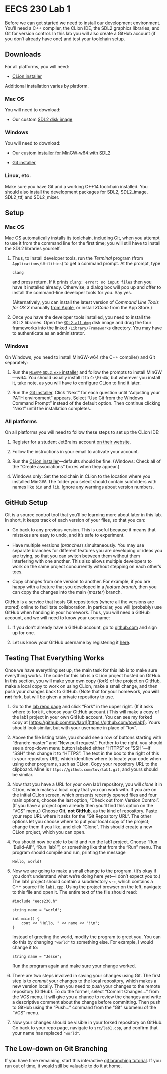 # EECS 230 Lab 1

Before we can get started we need to install our development
environment. You’ll need a C++ compiler, the CLion IDE, the SDL2
graphics libraries, and Git for version control. In this lab you will
also create a GitHub account (if you don’t already have one) and test
your toolchain setup.

[SDL2 Mac]:
    https://users.eecs.northwestern.edu/~jesse/course/eecs211/files/SDL2-all.dmg

[MinGW]:
    https://users.eecs.northwestern.edu/~jesse/course/eecs211/files/MinGW-SDL2.exe

[CLion download]:
    https://www.jetbrains.com/clion/download

[Git download]:
    https://git-scm.com/download/win

[CLT]:
    https://developer.apple.com/downloads/

[JetBrains student]:
    https://www.jetbrains.com/shop/eform/students

## Downloads

For all platforms, you will need:

  - [CLion installer][CLion download]

Additional installation varies by platform.

### Mac OS

You will need to download:

  - Our custom [SDL2 disk image][SDL2 Mac]

### Windows

You will need to download:

   - Our custom [installer for MinGW-w64 with SDL2][MinGW]

   - [Git installer][Git download]

### Linux, etc.

Make sure you have Git and a working C++14 toolchain installed. You
should also install the development packages for SDL2, SDL2_image,
SDL2_ttf, and SDL2_mixer.

## Setup

### Mac OS

Mac OS automatically installs its toolchain, including Git, when you
attempt to use it from the command line for the first time; you will
still have to install the SDL2 libraries yourself.

 1. Thus, to install developer tools, run the *Terminal* program (from
    `Applications/Utilities`) to get a command prompt. At the prompt,
    type

        clang

    and press return. If it prints `clang: error: no input files` then you
    have it installed already. Otherwise, a dialog box will pop up and offer
    to install the command-line developer tools for you. Say yes.

    (Alternatively, you can install the latest version of *Command Line
    Tools for OS X* manually [from Apple][CLT], or install *XCode* from
    the App Store.)

 2. Once you have the developer tools installed, you need to install
    the SDL2 libraries. Open the [`SDL2-all.dmg`][SDL2 Mac] disk image
    and drag the four frameworks into the linked `/Library/Frameworks`
    directory. You may have to authenticate as an administrator.

### Windows

On Windows, you need to install MinGW-w64 (the C++ compiler) and Git
separately:

 1. Run the [`MinGW-SDL2.exe` installer][MinGW] and follow the prompts
    to install MinGW—w64. You should usually install it to `C:\MinGW`,
    but wherever you install it, take note, as you will have to
    configure CLion to find it later.

 2. Run the [Git installer][Git download]. Click “Next” for each
    question until “Adjusting your PATH environment” appears. Select
    “Use Git from the Windows Command Prompt” instead of the default
    option. Then continue clicking “Next” until the installation
    completes.

### All platforms

On all platforms you will need to follow these steps to set up the CLion
IDE:

 1. Register for a student JetBrains account [on their
    website][JetBrains student].

 2. Follow the instructions in your email to activate your account.

 3. Run the [CLion installer][CLion download]—defaults should be fine.
    (Windows: Check all of the “Create associations” boxes when they
    appear.)

 4. Windows only: Set the toolchain in CLion to the location where you
    installed MinGW. The folder you select should contain subfolders
    with names like `bin` and `lib`. Ignore any warnings about version
    numbers.

## GitHub Setup

Git is a source control tool that you’ll be learning more about later in
this lab. In short, it keeps track of each version of your files, so
that you can:

  - Go back to any previous version. This is useful because it means
    that mistakes are easy to undo, and it’s safe to experiment.

  - Have multiple versions (*branches*) simultaneously. You may use
    separate branches for different features you are developing or ideas
    you are trying, so that you can switch between them without them
    interfering with one another. This also allows multiple developers
    to work on the same project concurrently without stepping on each
    other’s toes.

  - Copy changes from one version to another. For example, if you are
    happy with a feature that you developed in a *feature branch*, then
    you can copy the changes into the main (*master*) branch.

GitHub is a service that hosts Git repositories (where all the versions
are stored) online to facilitate collaboration. In particular, you will
(probably) use GitHub when handing in your homework. Thus, you will need
a GitHub account, and we will need to know your username:

1.  If you don’t already have a GitHub account, go to
    [github.com](https://github.com/) and sign up for one.

2.  Let us know your GitHub username by registering it
    [here](http://goo.gl/forms/fjlXl51Lsq).

## Testing That Everything Works

Once we have everything set up, the main task for this lab is to make
sure everything works. The code for this lab is a CLion project hosted
on GitHub. In this section, you will make your own copy (*fork*) of the
project on GitHub, make a local copy to work on using CLion, make a
small change, and then push your changes back to GitHub. (Note that for
your homework, you **will not** fork, but will be given a private
repository to use.

1. Go to the [lab repo page](https://github.com/eecs230/lab1) and click
   “Fork” in the upper right. (If it asks where to fork it, choose your
   GitHub account.) This will make a copy of the lab1 project in your
   own GitHub account. You can see my forked copy at
   [https://github.com/tov/lab1](https://github.com/tov/lab1). Yours
   should look similar, but with your username in place of “tov”.

2. Above the file listing table, you should see a row of buttons
   starting with “Branch: master” and “New pull request”. Further to the
   right, you should see a drop-down menu button labeled either “HTTPS”
   or “SSH”—if “SSH” then change it to “HTTPS”. The text in the box to
   the right of this is your repository URL, which identifies where to
   locate your code when using other programs, such as CLion. Copy your
   repository URL to the clipboard. Mine is
   `https://github.com/tov/lab1.git`, and yours should be similar.

3. Now that you have a URL for your own lab1 repository, you will
   *clone* it in CLion, which makes a local copy that you can work with.
   If you are on the initial CLion screen, which presents recently
   opened files and four main options, choose the last option, “Check
   out from Version Control”. (If you have a project open already then
   you’ll find this option on the “VCS” menu.) Choose **Git**, **not
   GitHub**, as the kind of repository. Paste your repo URL where it
   asks for the “Git Repository URL”. The other options let you choose
   where to put your local copy of the project; change them if you like,
   and click “Clone”. This should create a new CLion project, which you
   can open.

4.  You should now be able to build and run the lab1 project. Choose
    “Run 'Build-All'”, “Run 'lab1'”, or something like that from the
    “Run” menu. The program should compile and run, printing the message

    ```
    Hello, world!
    ```

5.  Now we are going to make a small change to the program. (It’s okay
    if you don’t understand what we’re doing here yet—I don’t expect you
    to.) The lab1 project should contain a subdirectory `src`, which
    contains a C++ source file `lab1.cpp`. Using the project browser
    on the left, navigate to this file and open it. The entire text
    of the file should read:

    ```
    #include "eecs230.h"

    string name = "world";

    int main() {
        cout << "Hello, " << name << "!\n";
    }
    ```

    Instead of greeting the world, modify the program to greet you. You
    can do this by changing `"world"` to something else. For example, I
    would change it to:

    ```
    string name = "Jesse";
    ```

    Run the program again and make sure your change worked.

6. There are two steps involved in saving your changes using Git. The
   first step is to *commit* your changes to the local repository, which
   makes a new version locally. Then you need to *push* your changes to
   the remote repository (GitHub). To do the former, select “Commit
   Changes...” from the VCS menu. It will give you a chance to review
   the changes and write a descriptive comment about the change before
   committing. Then push to GitHub using the “Push...” command from the
   “Git” submenu of the “VCS” menu.

7. Now your changes should be visible in your forked repository on
   GitHub. Go back to your repo page, navigate to `src/lab1.cpp`, and
   confirm that your name has replaced `"world"`.

## The Low-down on Git Branching

If you have time remaining, start this interactive [git branching
tutorial](http://pcottle.github.io/learnGitBranching/). If you run out
of time, it would still be valuable to do it at home.
